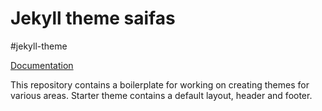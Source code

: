 # Jekyll theme saifas

#jekyll-theme

[Documentation](https://github.com/JekyllGO/saifas-ssg-jekyll-theme-saifas-doc)

This repository contains a boilerplate for working on creating themes for various areas. Starter theme contains a default layout, header and footer.

